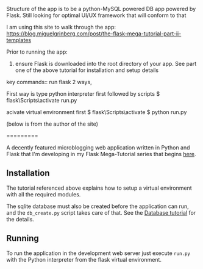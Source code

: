 Structure of the app is to be a python-MySQL powered DB app powered by Flask. Still looking for optimal UI/UX framework that will conform to that

I am using this site to walk through the app:
https://blog.miguelgrinberg.com/post/the-flask-mega-tutorial-part-ii-templates

Prior to running the app: 
1) ensure Flask is downloaded into the root directory of your app. See part one of the above tutorial for installation and setup details

key commands::
run flask 2 ways,

First way is type python interpreter first followed by scripts
$ flask\Scripts\activate run.py

acivate virtual environment first
$ flask\Scripts\activate
$ python run.py


(below is from the author of the site)

=========

A decently featured microblogging web application written in Python and Flask that I'm developing in my Flask Mega-Tutorial series that begins [here](http://blog.miguelgrinberg.com/post/the-flask-mega-tutorial-part-i-hello-world).

Installation
------------

The tutorial referenced above explains how to setup a virtual environment with all the required modules.

The sqlite database must also be created before the application can run, and the `db_create.py` script takes care of that. See the [Database tutorial](http://blog.miguelgrinberg.com/post/the-flask-mega-tutorial-part-iv-database) for the details.

Running
-------

To run the application in the development web server just execute `run.py` with the Python interpreter from the flask virtual environment.

